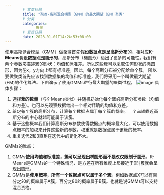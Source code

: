 ```yaml
---
        # 文章标题
        title: "聚类-高斯混合模型（GMM）的最大期望（EM）聚类"
        # 分类
        categories: 
            - 聚类
        # 发表日期
        date: 2023-01-01T14:28:53+08:00
--- 
```


使用高斯混合模型（GMM）做聚类首先**假设数据点是呈高斯分布**的，相对应**K-Means假设数据点是圆形的**，高斯分布（椭圆形）给出了更多的可能性。我们有两个参数来描述簇的形状：均值和标准差。所以这些簇可以采取任何形状的椭圆形，因为在x，y方向上都有标准差。因此，每个高斯分布被分配给单个簇。
所以要做聚类首先应该找到数据集的均值和标准差，我们将采用一个叫做最大期望(EM)的优化算法。下图演示了使用GMMs进行最大期望的聚类过程。
![image](https://upload-images.jianshu.io/upload_images/18339009-39c9737a47753d51?imageMogr2/auto-orient/strip)
具体步骤：

1. 选择**簇的数量**（与K-Means类似）并随机初始化每个簇的高斯分布参数（均值和方差）。也可以先观察数据给出一个相对精确的均值和方差。
2. 给定每个簇的高斯分布，计算每个数据点属于每个簇的概率。一个点越靠近高斯分布的中心就越可能属于该簇。
3. 基于这些概率我们计算高斯分布参数使得数据点的概率最大化，可以使用数据点概率的加权来计算这些新的参数，权重就是数据点属于该簇的概率。
4. 重复迭代2和3直到在迭代中的变化不大。

 GMMs的优点：

1. GMMs**使用均值和标准差，簇可以呈现出椭圆形而不是仅仅限制于圆形**。K-Means是GMMs的一个特殊情况，是方差在所有维度上都接近于0时簇就会呈现出圆形。
2. GMMs是**使用概率，所有一个数据点可以属于多个簇**。例如数据点X可以有百分之20的概率属于A簇，百分之80的概率属于B簇。也就是说GMMs可以支持混合资格。
